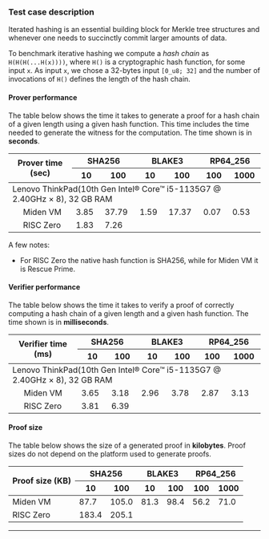 

### Test case description

Iterated hashing is an essential building block for Merkle tree structures and whenever one needs to succinctly commit larger amounts of data.

To benchmark iterative hashing we compute a _hash chain_ as `H(H(H(...H(x))))`, where `H()` is a cryptographic hash function, for some input `x`. As input `x`, we chose a 32-bytes input `[0_u8; 32]` and the number of invocations of `H()` defines the length of the hash chain.

#### Prover performance

The table below shows the time it takes to generate a proof for a hash chain of a given length using a given hash function. This time includes the time needed to generate the witness for the computation. The time shown is in **seconds**.

<table>
    <thead>
        <tr>
            <th rowspan=2 colspan=2>Prover time (sec)</th>
            <th colspan=2>SHA256</th>
            <th colspan=2>BLAKE3</th>
            <th colspan=2>RP64_256</th>
        </tr>
        <tr>
            <th>10</th>
            <th>100</th>
            <th>10</th>
            <th>100</th>
            <th>100</th>
            <th>1000</th>
        </tr>
    </thead>
    <tbody>
        <tr>
            <td colspan=8>Lenovo ThinkPad(10th Gen Intel® Core™ i5-1135G7 @ 2.40GHz × 8), 32 GB
RAM</td>
        </tr>
        <tr>
            <td> </td>
            <td style="text-align:left">Miden VM</td>
            <td>3.85</td>
            <td>37.79</td>
            <td>1.59</td>
            <td>17.37</td>
            <td>0.07</td>
            <td>0.53</td>
        </tr>
        <tr>
            <td> </td>
            <td style="text-align:left">RISC Zero</td>
            <td>1.83</td>
            <td>7.26</td>
            <td> </td>
            <td> </td>
            <td> </td>
            <td> </td>
        </tr>
    </tbody>
</table>

A few notes:

- For RISC Zero the native hash function is SHA256, while for Miden VM it is Rescue Prime.

#### Verifier performance

The table below shows the time it takes to verify a proof of correctly computing a hash chain of a given length and a given hash function. The time shown is in **milliseconds**.

<table>
    <thead>
        <tr>
            <th rowspan=2 colspan=2>Verifier time (ms)</th>
            <th colspan=2>SHA256</th>
            <th colspan=2>BLAKE3</th>
            <th colspan=2>RP64_256</th>
        </tr>
        <tr>
            <th>10</th>
            <th>100</th>
            <th>10</th>
            <th>100</th>
            <th>100</th>
            <th>1000</th>
        </tr>
    </thead>
    <tbody>
        <tr>
            <td colspan=8>Lenovo ThinkPad(10th Gen Intel® Core™ i5-1135G7 @ 2.40GHz × 8), 32 GB
RAM</td>
        </tr>
        <tr>
            <td> </td>
            <td style="text-align:left">Miden VM</td>
            <td> 3.65</td>
            <td> 3.18</td>
            <td> 2.96</td>
            <td> 3.78</td>
            <td> 2.87</td>
            <td> 3.13</td>
        </tr>
        <tr>
            <td> </td>
            <td style="text-align:left">RISC Zero</td>
            <td> 3.81</td>
            <td> 6.39</td>
            <td> </td>
            <td> </td>
            <td> </td>
            <td> </td>
        </tr>
    </tbody>
</table>

#### Proof size

The table below shows the size of a generated proof in **kilobytes**. Proof sizes do not depend on the platform used to generate proofs.

<table>
    <thead>
        <tr>
            <th rowspan=2>Proof size (KB)</th>
            <th colspan=2>SHA256</th>
            <th colspan=2>BLAKE3</th>
            <th colspan=2>RP64_256</th>
        </tr>
        <tr>
            <th>10</th>
            <th>100</th>
            <th>10</th>
            <th>100</th>
            <th>100</th>
            <th>1000</th>
        </tr>
    </thead>
    <tbody>
        <tr>
            <td style="text-align:left">Miden VM</td>
            <td>87.7</td>
            <td>105.0</td>
            <td>81.3</td>
            <td>98.4</td>
            <td>56.2</td>
            <td>71.0</td>
        </tr>
        <tr>
            <td style="text-align:left">RISC Zero</td>
            <td>183.4</td>
            <td>205.1</td>
            <td> </td>
            <td> </td>
            <td> </td>
            <td> </td>
        </tr>
</table>

---


